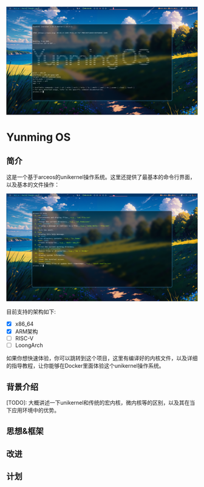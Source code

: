 ![](./assets/overview.png)

# Yunming OS  

## 简介

这是一个基于arceos的unikernel操作系统。这里还提供了最基本的命令行界面，以及基本的文件操作：

![](./assets/help.png)

目前支持的架构如下:

- [x] x86_64
- [x] ARM架构
- [ ] RISC-V
- [ ] LoongArch

如果你想快速体验，你可以跳转到这个项目[](https://github.com/HugoPhi/yunmingos.git)，这里有编译好的内核文件，以及详细的指导教程，让你能够在Docker里面体验这个unikernel操作系统。

## 背景介绍

\[TODO]: 大概讲述一下unikernel和传统的宏内核，微内核等的区别，以及其在当下应用环境中的优势。

## 思想&框架


## 改进


## 计划
